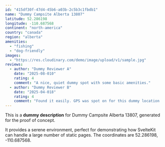 ```yaml
---
id: "415df30f-47d4-45b6-a03b-2c5b3c1fbdb1"
name: "Dummy Campsite Alberta 13807"
latitude: 52.286198
longitude: -110.687568
continent: "north-america"
country: "canada"
region: "alberta"
amenities:
  - "fishing"
  - "dog-friendly"
images:
  - "https://res.cloudinary.com/demo/image/upload/v1/sample.jpg"
reviews:
  - author: "Dummy Reviewer A"
    date: "2025-08-010"
    rating: 4
    comment: "A nice, quiet dummy spot with some basic amenities."
  - author: "Dummy Reviewer B"
    date: "2025-04-018"
    rating: 4
    comment: "Found it easily. GPS was spot on for this dummy location."
---
```


This is a **dummy description** for Dummy Campsite Alberta 13807, generated for the proof of concept.

It provides a serene environment, perfect for demonstrating how SvelteKit can handle a large number of static pages. The coordinates are 52.286198, -110.687568.
